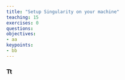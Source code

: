 ```yaml
---
title: "Setup Singularity on your machine"
teaching: 15
exercises: 0
questions:
objectives:
- aa
keypoints:
- bb
---
```



### Tt
